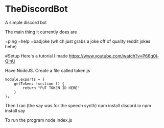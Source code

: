 # TheDiscordBot

A simple discord bot

The main thing it currently does are

=ping
=help
=badjoke (which just grabs a joke off of quality reddit jokes hehe)


#Setup
Here's a tutorial I made
https://www.youtube.com/watch?v=P66g0l-QInU

Have NodeJS.
Create a file called
token.js

    module.exports = {
        getToken: function () {
            return "PUT TOKEN ID HERE"
        }
    };


Then I ran (the say was for the speech synth)
    npm install discord.io
    npm install say

To run the program
    node index.js